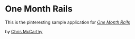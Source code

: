# One Month Rails

This is the pinteresting sample application for
[*One Month Rails*](http://onemonthrails.com)

by [Chris McCarthy](http://maccarthaighweb.com)
